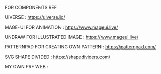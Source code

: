 FOR COMPONENTS REF

UIVERSE : https://uiverse.io/

MAGE-UI FOR ANIMATION : https://www.mageui.live/

UNDRAW FOR ILLUSTRATED IMAGE : https://www.mageui.live/

PATTERNPAD FOR CREATING OWN PATTERN : https://patternpad.com/

SVG SHAPE DIVIDED : https://shapedividers.com/

MY OWN PRF WEB : 
